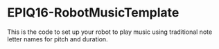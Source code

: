 # EPIQ16-RobotMusicTemplate
This is the code to set up your robot to play music using traditional note letter names for pitch and duration.

